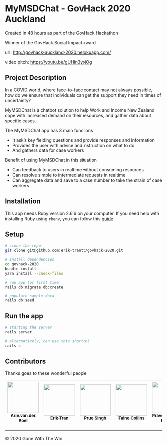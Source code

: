 # MyMSDChat - GovHack 2020 Auckland

Created in 48 hours as part of the GovHack Hackathon

Winner of the GovHack Social Impact award

url: http://govhack-auckland-2020.herokuapp.com/

video pitch: https://youtu.be/gUHin3yojOg

## Project Description
In a COVID world, where face-to-face contact may not always possible, how do we ensure that individuals can get the support they need in times of uncertainty?

MyMSDChat is a chatbot solution to help Work and Income New Zealand cope with increased demand on their resources, and gather data about specific cases.

The MyMSDChat app has 3 main functions
- It ask’s key fielding questions and provide responses and information
- Provides the user with advice and instruction on what to do
- And gathers data for case workers

Benefit of using MyMSDChat in this situation
- Can feedback to users in realtime without consuming resources
- Can resolve simple to intermediate requests in realtime
- Can aggregate data and save to a case number to take the strain of case workers

## Installation
This app needs Ruby version 2.6.6 on your computer. If you need help with installing Ruby using `rbenv`, you can follow this [guide](https://www.digitalocean.com/community/tutorials/how-to-install-ruby-on-rails-with-rbenv-on-ubuntu-18-04#step-1-%E2%80%93-install-rbenv-and-dependencies).


## Setup

```bash
# clone the repo
git clone git@github.com:erik-trantt/govhack-2020.git

# install dependencies
cd govhack-2020
bundle install
yarn install --check-files

# run app for first time
rails db:migrate db:create

# populate sample data
rails db:seed
```

## Run the app
```bash
# starting the server
rails server

# alternatively, can use this shortcut
rails s
```

## Contributors

Thanks goes to these wonderful people
<!-- prettier-ignore-start -->
<!-- markdownlint-disable -->
<table>
  <tr>
    <td align="center"><a href="https://github.com/arievdp/"><img src="https://avatars1.githubusercontent.com/u/63568512?s=400&u=52808425006d200bd675d00f95771c9a912e5a5f&v=4" width="100px;" alt=""/><br /><sub><b>Arie van der Poel</b></sub></a><br /><a href="" title="(Code"><sub><b></b></sub></a><br /></td>
    <td align="center"><a href="https://github.com/erik-trantt"><img src="https://avatars0.githubusercontent.com/u/44339322?s=460&u=67b405f2210f1f981efc3e6f55b6b416bed22539&v=4" width="100px;" alt=""/><br /><sub><b>Erik Tran</b></sub></a><br /><a href="" title="Code"><sub><b></b></sub></a><br /></td>
    <td align="center"><a href="https://github.com/pruesinghnagra/"><img src="https://avatars0.githubusercontent.com/u/6743181?s=460&u=3b072ac624dde253029d0189b39ef33211fe2dbc&v=4" width="100px;" alt=""/><br /><sub><b>Prue Singh</b></sub></a><br /><a href="" title=""><sub><b></b></sub></a><br /></td>
     <td align="center"><a href="https://github.com/TaineC"><img src="https://media-exp1.licdn.com/dms/image/C5603AQFCmxHkU_bzzA/profile-displayphoto-shrink_400_400/0?e=1602720000&v=beta&t=-auWX6G0B-nD3g_A9ij7J6LLPG7TghUEAhEppPd9Ago" width="100px;" alt=""/><br /><sub><b>Taine Collins</b></sub></a><br /><a href="" title=""><sub><b></b></sub></a><br /></td>
     <td align="center"><a href="https://github.com/praveenmuthu-46"><img src="https://avatars2.githubusercontent.com/u/46794693?s=460&u=66806db2d1d6f4f97f2d4b34c407cc03d573e7c4&v=4" width="100px;" alt=""/><br /><sub><b>Praveen Muthu Elango</b></sub></a><br /><a href="" title=""><sub><b></b></sub></a><br /></td>
  </tr>
</table>



&#169; 2020 Gone With The Win
